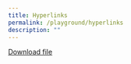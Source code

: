 ```yaml
---
title: Hyperlinks
permalink: /playground/hyperlinks
description: ""
---
```

[Download file](https://go.gov.sg/tl-font-ttf)